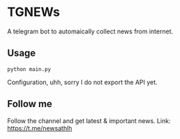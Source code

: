 # TGNEWs
A telegram bot to automaically collect news from internet.

## Usage
```python main.py```

Configuration, uhh, sorry I do not export the API yet.

## Follow me
Follow the channel and get latest & important news.
Link: https://t.me/newsathlh
